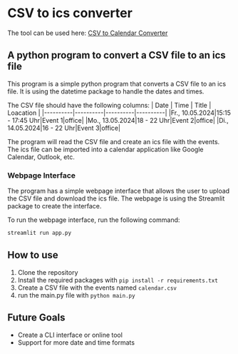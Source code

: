 # CSV to ics converter
The tool can be used here: [CSV to Calendar Converter](https://share.streamlit.io/roostone/ics-tool/main/app.py)
## A python program to convert a CSV file to an ics file
This program is a simple python program that converts a CSV file to an ics file. It is using the datetime package to handle the dates and times. 

The CSV file should have the following columns:
| Date | Time | Title | Loacation |
|----------|----------|----------|----------|
|Fr., 10.05.2024|15:15 - 17:45 Uhr|Event 1|office|
|Mo., 13.05.2024|18 - 22 Uhr|Event 2|office|
|Di., 14.05.2024|16 - 22 Uhr|Event 3|office|

The program will read the CSV file and create an ics file with the events. The ics file can be imported into a calendar application like Google Calendar, Outlook, etc.

### Webpage Interface
The program has a simple webpage interface that allows the user to upload the CSV file and download the ics file. The webpage is using the Streamlit package to create the interface.

To run the webpage interface, run the following command:
```bash
streamlit run app.py
```

## How to use   
1. Clone the repository
2. Install the required packages with `pip install -r requirements.txt`
3. Create a CSV file with the events named `calendar.csv`
4. run the main.py file with `python main.py`

## Future Goals
- Create a CLI interface or online tool
- Support for more date and time formats
